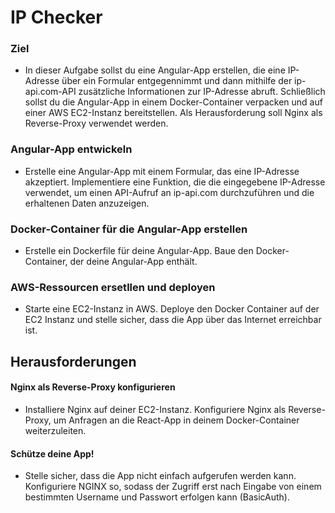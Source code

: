 # IP Checker 
 ### Ziel
 - In dieser Aufgabe sollst du eine Angular-App erstellen, die eine IP-Adresse über ein Formular entgegennimmt und dann mithilfe der ip-api.com-API zusätzliche Informationen zur IP-Adresse abruft. Schließlich sollst du die Angular-App in einem Docker-Container verpacken und auf einer AWS EC2-Instanz bereitstellen. Als Herausforderung soll Nginx als Reverse-Proxy verwendet werden. 

### Angular-App entwickeln
- Erstelle eine Angular-App mit einem Formular, das eine IP-Adresse akzeptiert.
Implementiere eine Funktion, die die eingegebene IP-Adresse verwendet, um einen API-Aufruf an ip-api.com durchzuführen und die erhaltenen Daten anzuzeigen.

### Docker-Container für die Angular-App erstellen
- Erstelle ein Dockerfile für deine Angular-App.
Baue den Docker-Container, der deine Angular-App enthält.

### AWS-Ressourcen ersetllen und deployen
- Starte eine EC2-Instanz in AWS. Deploye den Docker Container auf der EC2 Instanz und stelle sicher, dass die App über das Internet erreichbar ist.
## Herausforderungen
#### Nginx als Reverse-Proxy konfigurieren

- Installiere Nginx auf deiner EC2-Instanz.
Konfiguriere Nginx als Reverse-Proxy, um Anfragen an die React-App in deinem Docker-Container weiterzuleiten.

#### Schütze deine App!

- Stelle sicher, dass die App nicht einfach aufgerufen werden kann. Konfiguriere NGINX so, sodass der Zugriff erst nach Eingabe von einem bestimmten Username und Passwort erfolgen kann (BasicAuth).

